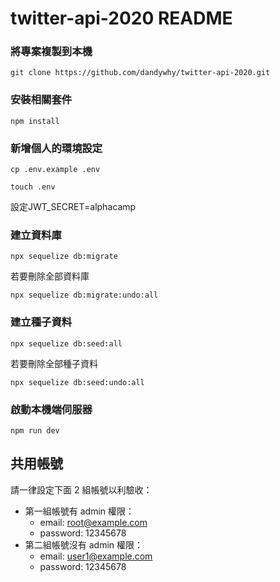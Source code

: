 # twitter-api-2020 README

### 將專案複製到本機
```
git clone https://github.com/dandywhy/twitter-api-2020.git
```

### 安裝相關套件
```
npm install
```

### 新增個人的環境設定
```
cp .env.example .env
```

```
touch .env
```
設定JWT_SECRET=alphacamp

### 建立資料庫
```
npx sequelize db:migrate
```

若要刪除全部資料庫
```
npx sequelize db:migrate:undo:all
```

### 建立種子資料
```
npx sequelize db:seed:all
```

若要刪除全部種子資料
```
npx sequelize db:seed:undo:all
```

### 啟動本機端伺服器
```
npm run dev
```

## 共用帳號
請一律設定下面 2 組帳號以利驗收：
* 第一組帳號有 admin 權限：
  * email: root@example.com
  * password: 12345678
* 第二組帳號沒有 admin 權限：
  * email: user1@example.com
  * password: 12345678
